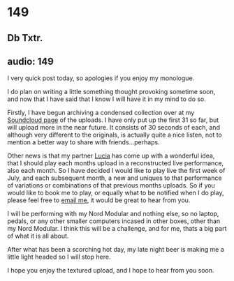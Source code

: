 # 149
## Db Txtr.
audio: 149
---

I very quick post today, so apologies if you enjoy my monologue. 

I do plan on writing a little something thought provoking sometime soon, and now that I have said that I know I will have it in my mind to do so.

Firstly, I have begun archiving a condensed collection over at my <a href="http://soundcloud.com/moize" title="Soundcloud page" target="_blank">Soundcloud page</a> of the uploads. I have only put up the first 31 so far, but will upload more in the near future. It consists of 30 seconds of each, and although very different to the originals, is actually quite a nice listen, not to mention a better way to share with friends…perhaps.

Other news is that my partner <a href="http://www.weeld.net/colourofquantum.html" title="Lucia" target="_blank">Lucia</a> has come up with a wonderful idea, that I should play each months upload in a reconstructed live performance, also each month. So I have decided I would like to play live the first week of July, and each subsequent month, a new and uniques to that performance of variations or combinations of that previous months uploads. So if you would like to book me to play, or equally what to be notified when I do play, please feel free to <a href="mailto:martin@mono-log.org">email me</a>, it would be great to hear from you.

I will be performing with my Nord Modular and nothing else, so no laptop, pedals, or any other smaller computers incased in other boxes, other than my Nord Modular. I think this will be a challenge, and for me, thats a big part of what it is all about.

After what has been a scorching hot day, my late night beer is making me a little light headed so I will stop here.

I hope you enjoy the textured upload, and I hope to hear from you soon.